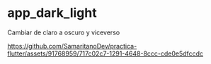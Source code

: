 # app_dark_light

Cambiar de claro a oscuro y viceverso

https://github.com/SamaritanoDev/practica-flutter/assets/91768959/717c02c7-1291-4648-8ccc-cde0e5dfccdc
